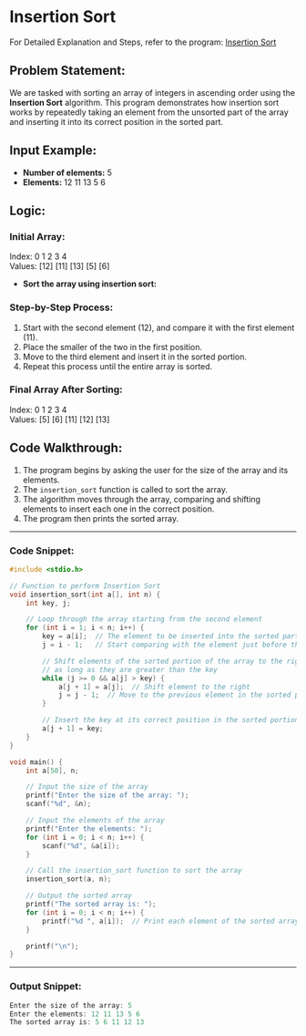 # Insertion Sort

For Detailed Explanation and Steps, refer to the program: [Insertion Sort](./insertionSort.c)

## Problem Statement:
We are tasked with sorting an array of integers in ascending order using the **Insertion Sort** algorithm. This program demonstrates how insertion sort works by repeatedly taking an element from the unsorted part of the array and inserting it into its correct position in the sorted part.

## Input Example:
- **Number of elements:** 5
- **Elements:** 12 11 13 5 6

## Logic:

### Initial Array:
Index:      0    1    2    3    4  
Values:    [12] [11] [13] [5]  [6]  

- **Sort the array using insertion sort:**

### Step-by-Step Process:
1. Start with the second element (12), and compare it with the first element (11).
2. Place the smaller of the two in the first position.
3. Move to the third element and insert it in the sorted portion.
4. Repeat this process until the entire array is sorted.

### Final Array After Sorting:
Index:      0    1    2    3    4  
Values:    [5]  [6]  [11] [12] [13]  

## Code Walkthrough:

1. The program begins by asking the user for the size of the array and its elements.
2. The `insertion_sort` function is called to sort the array.
3. The algorithm moves through the array, comparing and shifting elements to insert each one in the correct position.
4. The program then prints the sorted array.

---

### Code Snippet:

```c
#include <stdio.h>

// Function to perform Insertion Sort
void insertion_sort(int a[], int n) {
    int key, j;

    // Loop through the array starting from the second element
    for (int i = 1; i < n; i++) {
        key = a[i];  // The element to be inserted into the sorted part of the array
        j = i - 1;   // Start comparing with the element just before the key

        // Shift elements of the sorted portion of the array to the right
        // as long as they are greater than the key
        while (j >= 0 && a[j] > key) {
            a[j + 1] = a[j];  // Shift element to the right
            j = j - 1;  // Move to the previous element in the sorted portion
        }

        // Insert the key at its correct position in the sorted portion
        a[j + 1] = key;
    }
}

void main() {
    int a[50], n;

    // Input the size of the array
    printf("Enter the size of the array: ");
    scanf("%d", &n);

    // Input the elements of the array
    printf("Enter the elements: ");
    for (int i = 0; i < n; i++) {
        scanf("%d", &a[i]);
    }

    // Call the insertion_sort function to sort the array
    insertion_sort(a, n);

    // Output the sorted array
    printf("The sorted array is: ");
    for (int i = 0; i < n; i++) {
        printf("%d ", a[i]);  // Print each element of the sorted array
    }

    printf("\n");
}
```

---

### Output Snippet:

```c
Enter the size of the array: 5
Enter the elements: 12 11 13 5 6
The sorted array is: 5 6 11 12 13 
```
